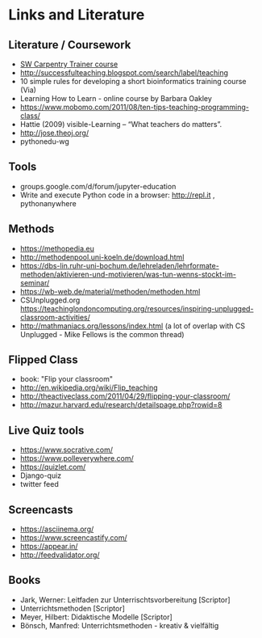 
# Links and Literature


## Literature / Coursework

* [SW Carpentry Trainer course](https://carpentries.github.io/instructor-training/)
* http://successfulteaching.blogspot.com/search/label/teaching
* 10 simple rules for developing a short bioinformatics training course (Via)
* Learning How to Learn - online course by Barbara Oakley
* https://www.mobomo.com/2011/08/ten-tips-teaching-programming-class/
* Hattie (2009) visible-Learning – “What teachers do matters”.
* http://jose.theoj.org/
* pythonedu-wg


## Tools

* groups.google.com/d/forum/jupyter-education
* Write and execute Python code in a browser: http://repl.it , pythonanywhere


## Methods

* https://methopedia.eu
* http://methodenpool.uni-koeln.de/download.html
* https://dbs-lin.ruhr-uni-bochum.de/lehreladen/lehrformate-methoden/aktivieren-und-motivieren/was-tun-wenns-stockt-im-seminar/
* https://wb-web.de/material/methoden/methoden.html
* CSUnplugged.org https://teachinglondoncomputing.org/resources/inspiring-unplugged-classroom-activities/
* http://mathmaniacs.org/lessons/index.html (a lot of overlap with CS Unplugged - Mike Fellows is the common thread)


## Flipped Class

* book: "Flip your classroom"
* http://en.wikipedia.org/wiki/Flip_teaching
* http://theactiveclass.com/2011/04/29/flipping-your-classroom/
* http://mazur.harvard.edu/research/detailspage.php?rowid=8

## Live Quiz tools

* https://www.socrative.com/
* https://www.polleverywhere.com/
* https://quizlet.com/
* Django-quiz
* twitter feed

## Screencasts

* https://asciinema.org/
* https://www.screencastify.com/
* https://appear.in/
* http://feedvalidator.org/

## Books

* Jark, Werner: Leitfaden zur Unterrischtsvorbereitung [Scriptor]
* Unterrichtsmethoden [Scriptor]
* Meyer, Hilbert: Didaktische Modelle [Scriptor]
* Bönsch, Manfred: Unterrichtsmethoden - kreativ & vielfältig 
